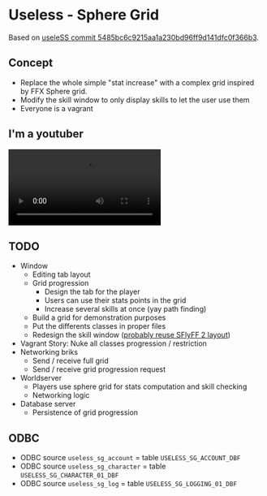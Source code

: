 # Useless - Sphere Grid

Based on [useleSS commit 5485bc6c9215aa1a230bd96ff9d141dfc0f366b3](https://github.com/SPSquonK/useleSS/tree/5485bc6c9215aa1a230bd96ff9d141dfc0f366b3).

## Concept

- Replace the whole simple "stat increase" with a complex grid inspired by FFX
Sphere grid.
- Modify the skill window to only display skills to let the user use them
- Everyone is a vagrant


## I'm a youtuber

![EditingDemo.mp4](EditingDemo.mp4)

## TODO

- Window
  - Editing tab layout
  - Grid progression
    - Design the tab for the player
    - Users can use their stats points in the grid
    - Increase several skills at once (yay path finding)
  - Build a grid for demonstration purposes
  - Put the differents classes in proper files
  - Redesign the skill window ([probably reuse SFlyFF 2 layout](http://sflyff.fr/img/cumuldeclasses4.png))
- Vagrant Story: Nuke all classes progression / restriction
- Networking briks
  - Send / receive full grid
  - Send / receive grid progression request
- Worldserver
  - Players use sphere grid for stats computation and skill checking
  - Networking logic
- Database server
  - Persistence of grid progression

## ODBC
- ODBC source `useless_sg_account` = table `USELESS_SG_ACCOUNT_DBF`
- ODBC source `useless_sg_character` = table `USELESS_SG_CHARACTER_01_DBF`
- ODBC source `useless_sg_log` = table `USELESS_SG_LOGGING_01_DBF`
